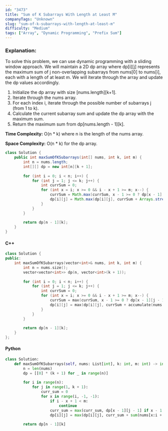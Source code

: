 ```yaml
---
id: "3473"
title: "Sum of K Subarrays With Length at Least M"
companyTags: "Unknown"
slug: "sum-of-k-subarrays-with-length-at-least-m"
difficulty: "Medium"
tags: ["Array", "Dynamic Programming", "Prefix Sum"]
---
```


### Explanation:

To solve this problem, we can use dynamic programming with a sliding window approach. We will maintain a 2D dp array where dp[i][j] represents the maximum sum of j non-overlapping subarrays from nums[0] to nums[i], each with a length of at least m. We will iterate through the array and update the dp values accordingly.

1. Initialize the dp array with size [nums.length][k+1].
2. Iterate through the nums array.
3. For each index i, iterate through the possible number of subarrays j (from 1 to k).
4. Calculate the current subarray sum and update the dp array with the maximum sum.
5. Return the maximum sum from dp[nums.length - 1][k].

**Time Complexity:** O(n * k) where n is the length of the nums array.

**Space Complexity:** O(n * k) for the dp array.

```java
class Solution {
    public int maxSumOfKSubarrays(int[] nums, int k, int m) {
        int n = nums.length;
        int[][] dp = new int[n][k + 1];
        
        for (int i = 0; i < n; i++) {
            for (int j = 1; j <= k; j++) {
                int currSum = 0;
                for (int x = i; x >= 0 && i - x + 1 >= m; x--) {
                    currSum = Math.max(currSum, x - 1 >= 0 ? dp[x - 1][j - 1] : 0);
                    dp[i][j] = Math.max(dp[i][j], currSum + Arrays.stream(Arrays.copyOfRange(nums, x, i + 1)).sum());
                }
            }
        }
        
        return dp[n - 1][k];
    }
}
```

#### C++
```cpp
class Solution {
public:
    int maxSumOfKSubarrays(vector<int>& nums, int k, int m) {
        int n = nums.size();
        vector<vector<int>> dp(n, vector<int>(k + 1));
        
        for (int i = 0; i < n; i++) {
            for (int j = 1; j <= k; j++) {
                int currSum = 0;
                for (int x = i; x >= 0 && i - x + 1 >= m; x--) {
                    currSum = max(currSum, x - 1 >= 0 ? dp[x - 1][j - 1] : 0);
                    dp[i][j] = max(dp[i][j], currSum + accumulate(nums.begin() + x, nums.begin() + i + 1, 0));
                }
            }
        }
        
        return dp[n - 1][k];
    }
};
```

#### Python
```python
class Solution:
    def maxSumOfKSubarrays(self, nums: List[int], k: int, m: int) -> int:
        n = len(nums)
        dp = [[0] * (k + 1) for _ in range(n)]
        
        for i in range(n):
            for j in range(1, k + 1):
                curr_sum = 0
                for x in range(i, -1, -1):
                    if i - x + 1 < m:
                        continue
                    curr_sum = max(curr_sum, dp[x - 1][j - 1] if x - 1 >= 0 else 0)
                    dp[i][j] = max(dp[i][j], curr_sum + sum(nums[x:i + 1]))
        
        return dp[n - 1][k]
```